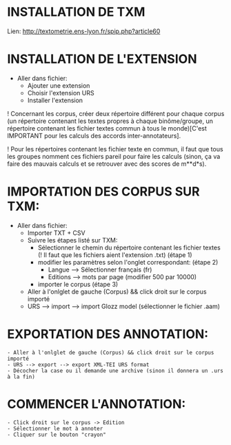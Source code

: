 # INSTALLATION DE TXM
Lien: http://textometrie.ens-lyon.fr/spip.php?article60

# INSTALLATION DE L'EXTENSION

+ Aller dans fichier: 
	- Ajouter une extension 
	- Choisir l'extension URS
	- Installer l'extension

! Concernant les corpus, créer deux répertoire différent pour chaque corpus (un répertoire contenant les textes propres à chaque binôme/groupe, un répertoire contenant les fichier textes commun à tous le monde)[C'est IMPORTANT pour les calculs des accords inter-annotateurs].

! Pour les répertoires contenant les fichier texte en commun, il faut que tous les groupes nomment ces fichiers pareil pour faire les calculs (sinon, ça va faire des mauvais calculs et se retrouver avec des scores de m**d*s).

# IMPORTATION DES CORPUS SUR TXM:

+ Aller dans fichier: 
	- Importer TXT + CSV
	- Suivre les étapes listé sur TXM:
		- Sélectionner le chemin du répertoire contenant les fichier textes (! Il faut que les fichiers aient l'extension .txt)	(étape 1)
		- modifier les paramètres selon l'onglet correspondant: (étape 2)
			- Langue   --> Sélectionner français (fr)
			- Editions --> mots par page (modifier 500 par 10000)
		- importer le corpus (étape 3)	
	- Aller à l'onlglet de gauche (Corpus) && click droit sur le corpus importé
	-  URS --> import --> import Glozz model (sélectionner le fichier .aam)	

# EXPORTATION DES ANNOTATION:
 	- Aller à l'onlglet de gauche (Corpus) && click droit sur le corpus importé
	- URS --> export --> export XML-TEI URS format	
	- Décocher la case ou il demande une archive (sinon il donnera un .urs à la fin)

# COMMENCER L'ANNOTATION: 
	- Click droit sur le corpus -> Edition
	- Sélectionner le mot à annoter
	- Cliquer sur le bouton "crayon"
 
  